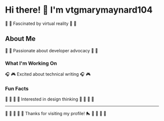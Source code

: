 # Hi there! 👋 I'm vtgmarymaynard104

🎳 🎣 Fascinated by virtual reality 🎳 🎣

## About Me
🎪 🎯 Passionate about developer advocacy 🎪 🎯

### What I'm Working On
🎧 🎮 Excited about technical writing 🎧 🎮

### Fun Facts
🎳 🎷 🚵 🎱 Interested in design thinking 🎳 🎷 🚵 🎱

---
🎾 🏑 🎻 🎪 🚣 Thanks for visiting my profile! 🛼 🏸 🌈 🚣 🎸
